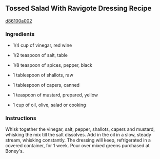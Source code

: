 ## Tossed Salad With Ravigote Dressing Recipe

[d86100a002](http://cookeatshare.com/recipes/tossed-salad-with-ravigote-dressing-16296)

### Ingredients

 - 1/4 cup of vinegar, red wine

 - 1/2 teaspoon of salt, table

 - 1/8 teaspoon of spices, pepper, black

 - 1 tablespoon of shallots, raw

 - 1 tablespoon of capers, canned

 - 1 teaspoon of mustard, prepared, yellow

 - 1 cup of oil, olive, salad or cooking

### Instructions

Whisk together the vinegar, salt, pepper, shallots, capers and mustard, whisking the mix till the salt dissolves. Add in the oil in a slow, steady stream, whisking constantly. The dressing will keep, refrigerated in a covered container, for 1 week. Pour over mixed greens purchased at Boney's.